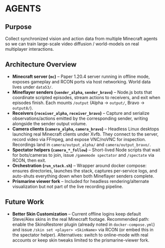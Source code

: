 # AGENTS

## Purpose
Collect synchronized vision and action data from multiple Minecraft agents so we can train large-scale video diffusion / world-models on real multiplayer interactions.

## Architecture Overview
- **Minecraft server (`mc`)** – Paper 1.20.4 server running in offline mode, exposes gameplay and RCON ports via host networking. World data lives under `data53/`.
- **Mineflayer senders (`sender_alpha`, `sender_bravo`)** – Node.js bots that coordinate scripted episodes, stream actions to receivers, and exit when episodes finish. Each mounts `/output` (Alpha → `output/`, Bravo → `output8/`).
- **Receivers (`receiver_alpha`, `receiver_bravo`)** – Capture and serialize observations/actions emitted by the corresponding sender, writing alongside the sender output volume.
- **Camera clients (`camera_alpha`, `camera_bravo`)** – Headless Linux desktops launching real Minecraft clients under Xvfb. They connect to the server, record video via FFmpeg, and expose VNC/noVNC for inspection. Recordings land in `camera/output_alpha/` and `camera/output_bravo/`.
- **Spectator helpers (`camera_*_follow`)** – Short-lived Node scripts that wait for bots/cameras to join, issue `/gamemode spectator` and `/spectate` via RCON, then exit.
- **Orchestration (`run_stack.sh`)** – Wrapper around docker compose: ensures directories, launches the stack, captures per-service logs, and auto-shuts everything down when both Mineflayer senders complete.
- **Prismarine viewer fork** – Included for headless rendering/alternate visualization but not part of the live recording pipeline.

## Future Work
- **Better Skin Customization** – Current offline logins keep default Steve/Alex skins in the real Minecraft footage. Recommended path: enable the SkinsRestorer plugin (already noted in `docker-compose.yml`) and issue `/skin set <player> <SkinName>` via RCON (or embed this in the spectator helper). Alternatives: switch to online-mode with real accounts or keep skin tweaks limited to the prismarine-viewer fork.

